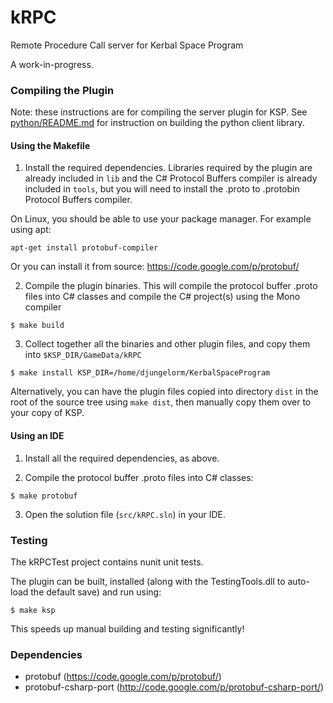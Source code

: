 kRPC
====

Remote Procedure Call server for Kerbal Space Program

A work-in-progress.


### Compiling the Plugin

Note: these instructions are for compiling the server plugin for KSP. See [python/README.md](python/README.md) for instruction on building the python client library.

#### Using the Makefile

1. Install the required dependencies. Libraries required by the plugin are already included in `lib` and the C# Protocol Buffers compiler is already included in `tools`, but you will need to install the .proto to .protobin Protocol Buffers compiler.

 On Linux, you should be able to use your package manager. For example using apt:
 
 `apt-get install protobuf-compiler`
 
 Or you can install it from source: https://code.google.com/p/protobuf/

2. Compile the plugin binaries. This will compile the protocol buffer .proto files into C# classes and compile the C# project(s) using the Mono compiler

 `$ make build`

3. Collect together all the binaries and other plugin files, and copy them into `$KSP_DIR/GameData/kRPC`

 `$ make install KSP_DIR=/home/djungelorm/KerbalSpaceProgram`

 Alternatively, you can have the plugin files copied into directory `dist` in the root of the source tree using `make dist`, then manually copy them over to your copy of KSP.

#### Using an IDE

1. Install all the required dependencies, as above.

2. Compile the protocol buffer .proto files into C# classes:

 `$ make protobuf`

3. Open the solution file (`src/kRPC.sln`) in your IDE.

### Testing

The kRPCTest project contains nunit unit tests.

The plugin can be built, installed (along with the TestingTools.dll to auto-load the default save) and run using:

`$ make ksp`

This speeds up manual building and testing significantly!

### Dependencies

 * protobuf (https://code.google.com/p/protobuf/)
 * protobuf-csharp-port (http://code.google.com/p/protobuf-csharp-port/)
